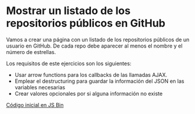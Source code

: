 # Mostrar un listado de los repositorios públicos en GitHub

Vamos a crear una página con un listado de los repositorios públicos de un usuario en GitHub. De cada repo debe aparecer al menos el nombre y el número de estrellas.

Los requisitos de este ejercicios son los siguientes:
- Usar arrow functions para los callbacks de las llamadas AJAX.
- Emplear el destructuring para guardar la información del JSON en las variables necesarias
- Crear valores opcionales por si alguna información no existe

[Código inicial en JS Bin](http://jsbin.com/miyezoy/17/edit?html,js,console,output)
